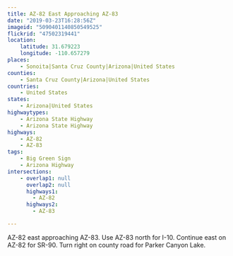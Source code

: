 ```yaml
---
title: AZ-82 East Approaching AZ-83
date: "2019-03-23T16:28:56Z"
imageid: "5090401140850549525"
flickrid: "47502319441"
location:
    latitude: 31.679223
    longitude: -110.657279
places:
    - Sonoita|Santa Cruz County|Arizona|United States
counties:
    - Santa Cruz County|Arizona|United States
countries:
    - United States
states:
    - Arizona|United States
highwaytypes:
    - Arizona State Highway
    - Arizona State Highway
highways:
    - AZ-82
    - AZ-83
tags:
    - Big Green Sign
    - Arizona Highway
intersections:
    - overlap1: null
      overlap2: null
      highways1:
        - AZ-82
      highways2:
        - AZ-83

---
```

AZ-82 east approaching AZ-83. Use AZ-83 north for I-10.  Continue east on AZ-82 for SR-90.  Turn right on county road for Parker Canyon Lake.